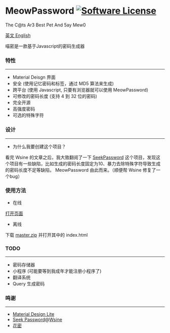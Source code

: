 # MeowPassword [![Software License](https://img.shields.io/badge/license-MIT-brightgreen.svg)](https://github.com/MeowCat-Studio/GooTool/blob/master/LICENSE)
The C@ts Ar3 Best Pet And 5ay Mew0

[英文 English](README.md)

喵密是一款基于Javascript的密码生成器

### 特性
-----------
- Material Deisgn 界面
- 安全 (使用记忆密码和标签，通过 MD5 算法来生成)
- 跨平台 (使用 Javascript, 只要有浏览器就可以使用 MeowPassword)
- 可修改的密码长度 (支持 4 到 32 位的密码)
- 完全开源
- 高强度密码
- 可选的特殊字符

### 设计
-----------
- 为什么我要创建这个项目？

看完 Wsine 的文章之后，我大致翻阅了一下 [SeekPassword](https://github.com/Wsine/seekpassword) 这个项目，发现这个项目有一些缺陷，比如生成的密码长度固定为10、暴力去除特殊字符导致生成的密码长度不足等缺陷， MeowPassword 由此而来。（顺便帮 Wsine 修复了一个bug）

### 使用方法
- 在线

[打开页面](http://password.meowcat.org/)

- 离线

下载 [master.zip](https://github.com/MeowCat-Studio/MeowPassword/archive/master.zip) 并打开其中的 index.html

### TODO
-----------
- 密码存储器
- 小程序 (可能要等到我成年才能注册小程序了)
- 翻译系统
- Query 生成密码

### 鸣谢
-----------
- [Material Design Lite](https://getmdl.io/)
- [Seek Password](https://github.com/Wsine/seekpassword)@[Wsine](https://github.com/Wsine/)
- [花密](https://flowerpassword.com/)
